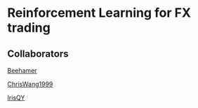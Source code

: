 # Reinforcement Learning for FX trading

## Collaborators

[Beehamer](https://github.com/Beehamer)

[ChrisWang1999](https://github.com/chriswang1999)

[IrisQY](https://github.com/IrisQY)